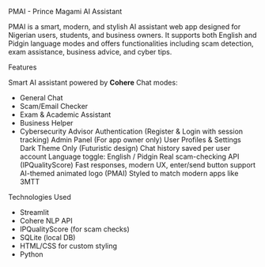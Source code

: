 PMAI - Prince Magami AI Assistant

PMAI is a smart, modern, and stylish AI assistant web app designed for Nigerian users, 
students, and business owners. It supports both English and Pidgin language modes 
and offers functionalities including scam detection, exam assistance, business advice, and cyber tips.

Features

Smart AI assistant powered by **Cohere**
Chat modes: 
  - General Chat
  - Scam/Email Checker
  - Exam & Academic Assistant
  - Business Helper
  - Cybersecurity Advisor
Authentication (Register & Login with session tracking)
Admin Panel (For app owner only)
User Profiles & Settings
Dark Theme Only (Futuristic design)
Chat history saved per user account
Language toggle: English / Pidgin
Real scam-checking API (IPQualityScore)
Fast responses, modern UX, enter/send button support
AI-themed animated logo (PMAI)
Styled to match modern apps like 3MTT

Technologies Used
- Streamlit
- Cohere NLP API
- IPQualityScore (for scam checks)
- SQLite (local DB)
- HTML/CSS for custom styling
- Python




